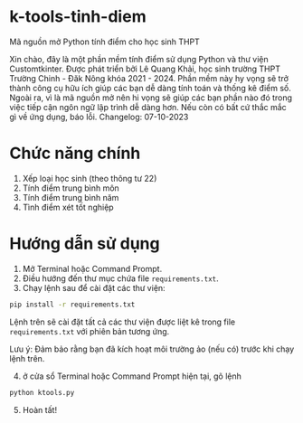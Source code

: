 # k-tools-tinh-diem
Mã nguồn mở Python tính điểm cho học sinh THPT

Xin chào, đây là một phần mềm tính điểm sử dụng Python và thư viện Customtkinter. Được phát triển bởi Lê Quang Khải, học sinh trường THPT Trường Chinh - Đăk Nông khóa 2021 - 2024. Phần mềm này hy vọng sẽ trở thành công cụ hữu ích giúp các bạn dễ dàng tính toán và thống kê điểm số. Ngoài ra, vì là mã nguồn mở nên hi vọng sẽ giúp các bạn phần nào đó trong việc tiếp cận ngôn ngữ lập trình dễ dàng hơn. Nếu còn có bất cứ thắc mắc gì về ứng dụng, báo lỗi.
Changelog: 07-10-2023

# Chức năng chính
1. Xếp loại học sinh (theo thông tư 22)
2. Tính điểm trung bình môn
3. Tính điểm trung bình năm
4. Tình điểm xét tốt nghiệp

# Hướng dẫn sử dụng

1. Mở Terminal hoặc Command Prompt.
2. Điều hướng đến thư mục chứa file `requirements.txt`.
3. Chạy lệnh sau để cài đặt các thư viện:

```bash
pip install -r requirements.txt
```

Lệnh trên sẽ cài đặt tất cả các thư viện được liệt kê trong file `requirements.txt` với phiên bản tương ứng.

Lưu ý: Đảm bảo rằng bạn đã kích hoạt môi trường ảo (nếu có) trước khi chạy lệnh trên.

4. ở cửa sổ Terminal hoặc Command Prompt hiện tại, gõ lệnh
```bash
python ktools.py
```

5. Hoàn tất!